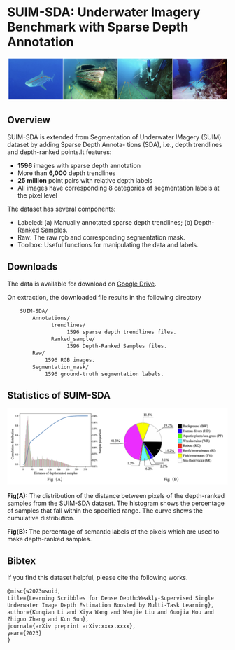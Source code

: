 # SUIM-SDA: Underwater Imagery Benchmark with Sparse Depth Annotation
    
 <img src="./images/sample.png" width="1000" alt="">

## Overview
  SUIM-SDA is extended from Segmentation of Underwater IMagery (SUIM) dataset by adding Sparse Depth Annota- tions (SDA), i.e., 
  depth trendlines and depth-ranked points.It features:
 
- **1596** images with sparse depth annotation 
- More than **6,000** depth trendlines
- **25 million** point pairs with relative depth labels
- All images have corresponding 8 categories of segmentation labels at the pixel level

The dataset has several components:

- Labeled: (a) Manually annotated sparse depth trendlines;  (b) Depth-Ranked Samples.
- Raw: The raw rgb and corresponding segmentation mask.
- Toolbox: Useful functions for manipulating the data and labels.

## Downloads
The data is available for download on [Google Drive](https://drive.google.com/file/********).  

On extraction, the downloaded file results in the following directory

        SUIM-SDA/
            Annotations/
                  trendlines/
                       1596 sparse depth trendlines files.
                  Ranked_sample/
                       1596 Depth-Ranked Samples files.
            Raw/
                1596 RGB images.
            Segmentation_mask/
                1596 ground-truth segmentation labels.

## Statistics of SUIM-SDA
 <img src="./images/Statistic.png" width="1000" alt="">
 
 **Fig(A):** The distribution of the distance between pixels of the depth-ranked samples from the SUIM-SDA dataset. The histogram shows the percentage of samples that fall within the specified range. The curve shows the cumulative distribution.
 
 **Fig(B):** The percentage of semantic labels of the pixels which are used to make depth-ranked samples.
 
## Bibtex
If you find this dataset helpful, please cite the following works.

    @misc{w2023wsuid,
    title={Learning Scribbles for Dense Depth:Weakly-Supervised Single Underwater Image Depth Estimation Boosted by Multi-Task Learning},
    author={Kunqian Li and Xiya Wang and Wenjie Liu and Guojia Hou and Zhiguo Zhang and Kun Sun},
    journal={arXiv preprint arXiv:xxxx.xxxx},
    year={2023}
    }
